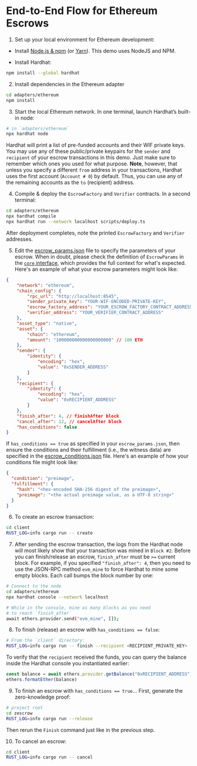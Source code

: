 # End-to-End Flow for Ethereum Escrows

1. Set up your local environment for Ethereum development:

* Install [Node.js & npm](https://nodejs.org/) (or [Yarn](https://classic.yarnpkg.com/lang/en/docs/install/)). This demo uses NodeJS and NPM.

* Install Hardhat:

```sh
npm install --global hardhat
```

2. Install dependencies in the Ethereum adapter

```sh
cd adapters/ethereum
npm install
```

3. Start the local Ethereum network. In one terminal, launch Hardhat’s built-in node:

```sh
# in `adapters/ethereum`
npx hardhat node
```

Hardhat will print a list of pre-funded accounts and their WIF private keys. You may use any of these public/private keypairs for the `sender` and `recipient` of your escrow transactions in this demo. Just make sure to remember which ones you used for what purpose. **Note**, however, that unless you specify a different `from` address in your transactions, Hardhat uses the first account (`Account # 0`) by default. Thus, you can use any of the remaining accounts as the `to` (recipient) address.

4. Compile & deploy the `EscrowFactory` and `Verifier` contracts. In a second terminal:

```sh
cd adapters/ethereum
npx hardhat compile
npx hardhat run --network localhost scripts/deploy.ts
```

After deployment completes, note the printed `EscrowFactory` and `Verifier` addresses.

5. Edit the [escrow_params.json](/templates/escrow_params.json) file to specify the parameters of your escrow. When in doubt, please check the definition of `EscrowParams` in the [`core` interface](/core/src/interface.rs), which provides the full context for what's expected. Here's an example of what your escrow parameters might look like:

```json
{
    "network": "ethereum",
    "chain_config": {
        "rpc_url": "http://localhost:8545",
        "sender_private_key": "YOUR-WIF-ENCODED-PRIVATE-KEY",
        "escrow_factory_address": "YOUR_ESCROW_FACTORY_CONTRACT_ADDRESS",
        "verifier_address": "YOUR_VERIFIER_CONTRACT_ADDRESS"
    },
    "asset_type": "native",
    "asset": {
        "chain": "ethereum",
        "amount": "100000000000000000000" // 100 ETH
    },
    "sender": {
        "identity": {
            "encoding": "hex",
            "value": "0xSENDER_ADDRESS"
        }
    },
    "recipient": {
        "identity": {
            "encoding": "hex",
            "value": "0xRECIPIENT_ADDRESS"
        }
    },
    "finish_after": 4, // finishAfter block
    "cancel_after": 12, // cancelAfter block
    "has_conditions": false
}
```

If `has_conditions == true` as specified in your `escrow_params.json`, then ensure the conditions and their fulfillment (i.e., the witness data) are specified in the [escrow_conditions.json](/templates/escrow_conditions.json) file. Here's an example of how your conditions file might look like:

```json
{
  "condition": "preimage",
  "fulfillment": {
    "hash": "<hex-encoded SHA-256 digest of the preimage>",
    "preimage": "<the actual preimage value, as a UTF-8 string>"
  }
}
```

6. To create an escrow transaction:

```sh
cd client
RUST_LOG=info cargo run -- create
```

7. After sending the escrow transaction, the logs from the Hardhat node will most likely show that your transaction was mined in `Block #2`. Before you can finish/release an escrow, `finish_after` must be `>=` current block. For example, if you specified `"finish_after": 4`, then you need to use the JSON-RPC method `evm_mine` to force Hardhat to mine some empty blocks. Each call bumps the block number by one:

```sh
# Connect to the node
cd adapters/ethereum
npx hardhat console --network localhost

# While in the console, mine as many blocks as you need
# to reach `finish_after`
await ethers.provider.send("evm_mine", []);
```

8. To finish (release) an escrow with `has_conditions == false`:

```sh
# From the `client` directory:
RUST_LOG=info cargo run -- finish --recipient <RECIPIENT_PRIVATE_KEY>
```

To verify that the `recipient` received the funds, you can query the balance inside the Hardhat console you instantiated earlier:

```js
const balance = await ethers.provider.getBalance("0xRECIPIENT_ADDRESS")
ethers.formatEther(balance)
```

9. To finish an escrow with `has_conditions == true`...
First, generate the zero-knowledge proof:

```sh
# project root
cd zescrow
RUST_LOG=info cargo run --release
```

Then rerun the `Finish` command just like in the previous step.

10. To cancel an escrow:

```sh
cd client
RUST_LOG=info cargo run -- cancel
```
